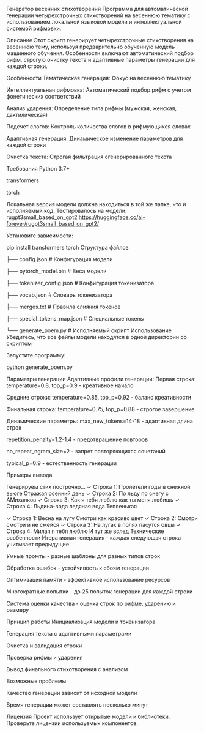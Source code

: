 Генератор весенних стихотворений
Программа для автоматической генерации четырехстрочных стихотворений на весеннюю тематику с использованием локальной языковой модели и интеллектуальной системой рифмовки.

Описание
Этот скрипт генерирует четырехстрочные стихотворения на весеннюю тему, используя предварительно обученную модель машинного обучения. Особенности включают автоматический подбор рифм, строгую очистку текста и адаптивные параметры генерации для каждой строки.

Особенности
Тематическая генерация: Фокус на весеннюю тематику

Интеллектуальная рифмовка: Автоматический подбор рифм с учетом фонетических соответствий

Анализ ударения: Определение типа рифмы (мужская, женская, дактилическая)

Подсчет слогов: Контроль количества слогов в рифмующихся словах

Адаптивная генерация: Динамическое изменение параметров для каждой строки

Очистка текста: Строгая фильтрация сгенерированного текста

Требования
Python 3.7+

transformers

torch

Локальная версия модели должна находиться в той же папке, что и исполняемый код. Тестировалось на модели: rugpt3small_based_on_gpt2
https://huggingface.co/ai-forever/rugpt3small_based_on_gpt2/

Установите зависимости:

pip install transformers torch
Структура файлов

├── config.json              # Конфигурация модели

├── pytorch_model.bin        # Веса модели

├── tokenizer_config.json    # Конфигурация токенизатора

├── vocab.json               # Словарь токенизатора

├── merges.txt               # Правила слияния токенов

├── special_tokens_map.json  # Специальные токены

└── generate_poem.py         # Исполняемый скрипт
Использование
Убедитесь, что все файлы модели находятся в одной директории со скриптом

Запустите программу:

python generate_poem.py

Параметры генерации
Адаптивные профили генерации:
Первая строка: temperature=0.8, top_p=0.9 - креативное начало

Средние строки: temperature=0.85, top_p=0.92 - баланс креативности

Финальная строка: temperature=0.75, top_p=0.88 - строгое завершение

Динамические параметры:
max_new_tokens=14-18 - адаптивная длина строк

repetition_penalty=1.2-1.4 - предотвращение повторов

no_repeat_ngram_size=2 - запрет повторяющихся сочетаний

typical_p=0.9 - естественность генерации

Примеры вывода

Генерируем стих построчно...
✓ Строка 1: Пролетели годы в снежной вьюге Отражая осенний день
✓ Строка 2: По льду по снегу с АМихалков
✓ Строка 3: Как я тебя люблю как ты меня любишь
✓ Строка 4: Льдина-вода ледяная вода Тепленькая

✓ Строка 1: Весна на лугу Смотри как красиво цвет
✓ Строка 2: Смотри смотри и не смейся
✓ Строка 3: На лугах в полях пасутся овцы
✓ Строка 4: Милая я тебя люблю И тут же вслед
Технические особенности
Итеративная генерация - каждая следующая строка учитывает предыдущие

Умные промты - разные шаблоны для разных типов строк

Обработка ошибок - устойчивость к сбоям генерации

Оптимизация памяти - эффективное использование ресурсов

Многократные попытки - до 25 попыток генерации для каждой строки

Система оценки качества - оценка строк по рифме, ударению и размеру

Принцип работы
Инициализация модели и токенизатора

Генерация текста с адаптивными параметрами

Очистка и валидация строки

Проверка рифмы и ударения

Вывод финального стихотворения с анализом

Возможные проблемы

Качество генерации зависит от исходной модели

Время генерации может составлять несколько минут

Лицензия
Проект использует открытые модели и библиотеки. Проверьте лицензии используемых компонентов.
